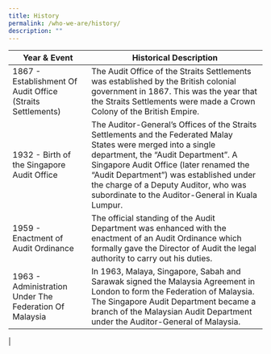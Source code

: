 ```yaml
---
title: History
permalink: /who-we-are/history/
description: ""
---
```

| Year & Event | Historical Description | 
| -------- | -------- | 
| 1867 - Establishment Of Audit Office (Straits Settlements)  | The Audit Office of the Straits Settlements was established by the British colonial government in 1867. This was the year that the Straits Settlements were made a Crown Colony of the British Empire.  | 
|  1932 - Birth of the Singapore Audit Office  | The Auditor-General’s Offices of the Straits Settlements and the Federated Malay States were merged into a single department, the “Audit Department”. A Singapore Audit Office (later renamed the “Audit Department”) was established under the charge of a Deputy Auditor, who was subordinate to the Auditor-General in Kuala Lumpur.|
| 1959 - Enactment of Audit Ordinance  | The official standing of the Audit Department was enhanced with the enactment of an Audit Ordinance which formally gave the Director of Audit the legal authority to carry out his duties. |
| 1963 - Administration Under The Federation Of Malaysia  | In 1963, Malaya, Singapore, Sabah and Sarawak signed the Malaysia Agreement in London to form the Federation of Malaysia. The Singapore Audit Department became a branch of the Malaysian Audit Department under the Auditor-General of Malaysia. |
|